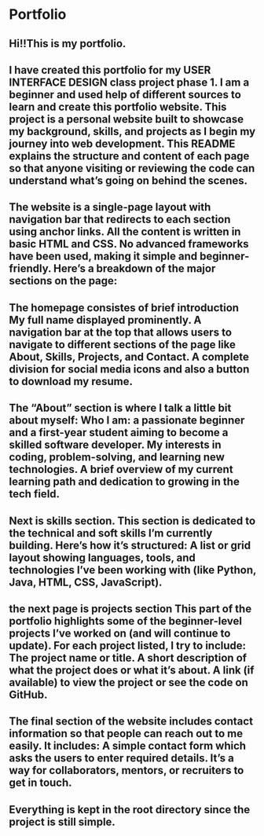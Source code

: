 # Portfolio
Hi!!This is my portfolio.
---
I have created this portfolio for my USER INTERFACE DESIGN class project phase 1. I am a beginner and used help of different sources to learn and create this portfolio website.
This project is a personal website built to showcase my background, skills, and projects as I begin my journey into web development. This README explains the structure and content of each page so that anyone visiting or reviewing the code can understand what’s going on behind the scenes.
---
The website is a single-page layout with navigation bar that redirects to each section using anchor links. All the content is written in basic HTML and CSS. No advanced frameworks have been used, making it simple and beginner-friendly.
Here’s a breakdown of the major sections on the page:
---
The homepage consistes of brief introduction
My full name displayed prominently.
A navigation bar at the top that allows users to navigate to different sections of the page like About, Skills, Projects, and Contact.
A complete division for social media icons and also a button to download my resume.
---
The “About” section is where I talk a little bit about myself:
Who I am: a passionate beginner and a first-year student aiming to become a skilled software developer.
My interests in coding, problem-solving, and learning new technologies.
A brief overview of my current learning path and dedication to growing in the tech field.
---
Next is skills section.
This section is dedicated to the technical and soft skills I’m currently building. Here’s how it’s structured:
A list or grid layout showing languages, tools, and technologies I’ve been working with (like Python, Java, HTML, CSS, JavaScript).
---
the next page is projects section
This part of the portfolio highlights some of the beginner-level projects I’ve worked on (and will continue to update). For each project listed, I try to include:
The project name or title.
A short description of what the project does or what it’s about.
A link (if available) to view the project or see the code on GitHub.
---
The final section of the website includes contact information so that people can reach out to me easily. It includes:
A simple contact form which asks the users to enter required details.
It’s a way for collaborators, mentors, or recruiters to get in touch.
---
Everything is kept in the root directory since the project is still simple.
---
